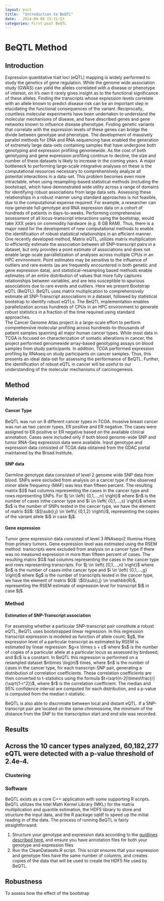 ```yaml
---
layout: post
title:  "Introduction to BeQTL"
date:   2014-04-08 15:31:53
categories: First-post BeQTL 
---
```



BeQTL Method
========================================================

Introduction
------------------

Expression quantitative trait loci (eQTL) mapping is widely performed to study the genetics of gene regulation.  While the genome wide association study (GWAS) can yield the alleles correlated with a disease or phenotype of interest, on it’s own it rarely gives insight as to the functional significance of these alleles. Finding the transcripts whose expression levels correlate with an allele known to predict disease risk can be an important step in elucidating the functional consequences of the variant.  Reciprocally, countless molecular experiments have been undertaken to understand the molecular mechanisms of disease, and have described genes and gene networks known to influence disease phenotype.  Finding genetic variants that correlate with the expression levels of these genes can bridge the divide between genotype and phenotype. 
	The development of massively parallel methods for DNA and RNA sequencing have enabled the generation of extremely large data-sets containing samples that have undergone both genotyping and expression profiling genomewide. As the cost of both genotyping and gene expression profiling continue to decline, the size and number of these datasets is likely to increase in the coming years. A major bottleneck to performing large-scale integrative analyses on these is the computational resources necessary to comprehensively analyze all potential interactions in a data-set.  This problem becomes even more intractable, when using resampling-based statistical methods (including the bootstrap), which have demonstrated wide utility across a range of domains for identifying robust associations from  large data sets. Assessing these relationships in a robust manner using standard approaches is not feasible, due to the computational expense required. For example, a researcher can now generate full genotype and RNA expression data on a cohort of hundreds of patients in days-to-weeks. Performing comprehensive assessment of all locus-transcript interactions using the bootstrap, would take XXX years on commodity hardware (e.g. 8 GB RAM).  Thus, there is a major need for the development of new computational methods to enable the identification of robust statistical relationships in an efficient manner. One recently developed method, Matrix eQTL, utilizes matrix multiplication to efficiently estimate the association between all SNP-transcript pairs in a dataset, but only provides a point estimate of associations and does not enable large-scale parrallelization of analyses across multiple CPUs in an HPC environment. Point estimates may be sensitive to the influence of outliers and rare events (as are frequently encountered in both genetic and gene expression data), and statistical-resampling based methods enable estimates of an entire distribution of values that more fully captures relationships between variables, and are less susceptible to spurious associations due to rare events and outliers. Here we present Bootstrap eQTL (BeQTL). BeQTL uses matrix multiplication to comprehensively estimate all SNP-Transcript associations in a dataset, followed by statistical bootstrap to identify robust eQTLs. The BeQTL implementation enables parallelization across hundreds of CPUs in an HPC environment to generate robust statistics in a fraction of the time required using standard approaches.   
The Cancer Genome Atlas project is a large-scale effort to perform comprehensive molecular profiling across hundreds-to-thousands of patient samples spanning all major human cancer types. While most data in TCGA is focused on characterization of somatic alterations in cancer, the project performed genomewide array-based genotyping assays on blood samples from study participants. In addition, TCGA performed expression profiling by RNAseq on study participants  on cancer samples. Thus, this presents an ideal data-set for assessing the performance of BeQTL. Further, the identification of robust eQTL in cancer will be useful to our understanding of the molecular mechanisms of carcinogenesis.

Method
-----------------
<h3>Materials</h3>
<h4> Cancer Type </h4>
BeQTL was run on 9 different cancer types in TCGA.  Invasive breast cancer was run as two cancer types, ER positive and ER negative.  The cases were assigned to ER positive or ER negative based on the available clinical annotation.  Cases were included only if both blood genome-wide SNP and tumor RNA-Seq expression data were available.  Input genotype and expression data consisted of TCGA data obtained from the GDAC portal maintained by the Broad Institute.  
<h4> SNP data </h4>
Germline genotype data consisted of level 2 genome wide SNP data from blood.  SNPs were excluded from analysis on a cancer type if the observed minor allele frequency (MAF) was less than fifteen percent.  The resulting matrix $S$ had columns representing the cases in the cancer type and rows representing SNPs.  For $j \in \left{ {0,1,...,n} \right}$ where $n$ is the number of cases inthe cancer type and $i \in \left{ {0,1,...,s} \right}$ where $s$ is the number of SNPs tested in the cancer type, we have the element of matrix $S$: \$S\sub{i,j} \in \left\{ {0,1,2} \right\}$, representing the copies of the variant allele $i$ in case $j$.

<h4> Gene expression </h4>
Tumor gene expression data consisted of level 3 RNAseqv2 Illumina Hiseq from primary tumors.  Gene expression level was estimated using the RSEM method.  transcripts were excluded from analysis on a cancer type if there was no measured expression in more than fifteen percent of cases.  The resulting matrix $G$ had columns representing the cases in the cancer type and rows representing transcripts.  For $j \in \left{ {0,1,...,n} \right}$ where $n$ is the number of cases inthe cancer type and $i \in \left{ {0,1,...,g} \right}$ where $g$ is the number of transcripts tested in the cancer type, we have the element of matrix $G$: \$G\sub{i,j} \in \mathbb{R}$, representing the RSEM estimate of expression level for transcript $i$ in case $j$.
<h3>Method</h3>
<h4>Estimation of SNP-Transcript association</h4>
For assessing whether a particular SNP-transcript pair constitute a robust eQTL, BeQTL uses bootstrapped linear regression. In this regression transcript expression is modeled as function of allele count;  $g$, the expression level of a particular transcript as estimated by RSEM is estimated by linear regression:
$g=x \times s + c$ where $s$ is the number of copies of a particular allele at a particular locus as assessed by birdseed, and $c$ is a constant. In BeQTL this regression is performed on a resampled dataset $n\times \log(n)$ times, where $n$ is the number of cases in the cancer type, for each transcript-SNP pair, generating a distribution of correlation coefficients.  These correlation coefficients are then converted to t-statistics using the formula $t=\sqrt{n-2}\times\frac{r}{\sqrt{1-r^2}}$, where $r$ is the correlation coefficient.  The median and 95% confidence interval are computed for each distribution, and a p-value is computed from the median t-statistic.  

BeQTL is also able to discrimiate between local and distant eQTL.  If a SNP-transcript pair are located on the same chromosome, the minimum of the distance from the SNP to the transcription start and end site was recorded.

<h2>Results<h2>
Across the 10 cancer types analyzed, 60,182,277 eQTL were detected with a p-value threshold of 2.4e-4.  

<h3>Clustering<h3>





<h3>Software </h3>

BeQTL exists as a core C++ application with some supporting R scripts.  BeQTL utilizes the Intel Math Kernel Library (MKL) for the matrix multiplication and quantile estimation, the HDF5 library to store and structure the input data, and the R package sqldf to speed up the initial reading in of the data.  The process of running BeQTL is fairly straightforward:

1. Structure your genotype and expression data according to the [guidlines described here.](http://Beqtl.org/format.html "Format") and ensure you have annotation files for both your genotype and expression files
2. Run the CleanDatasets.R script.  This script ensures that your expression and genotype files have the same number of columns, and creates copies of the data that will be used to create the HDF5 file used by BeQTL.  

<h2>Robustness</h2>
To assess how the effect of the bootstrap